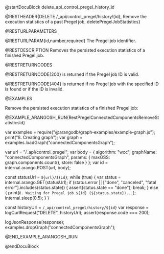 @startDocuBlock delete_api_control_pregel_history_id

@RESTHEADER{DELETE /_api/control_pregel/history/{id}, Remove the execution statistics of a past Pregel job, deletePregelJobStatistics}

@RESTURLPARAMETERS

@RESTURLPARAM{id,number,required}
The Pregel job identifier.

@RESTDESCRIPTION
Removes the persisted execution statistics of a finished Pregel job.

@RESTRETURNCODES

@RESTRETURNCODE{200}
is returned if the Pregel job ID is valid.

@RESTRETURNCODE{404}
is returned if no Pregel job with the specified ID is found or if the ID
is invalid.

@EXAMPLES

Remove the persisted execution statistics of a finished Pregel job:

@EXAMPLE_ARANGOSH_RUN{RestPregelConnectedComponentsRemoveStatisticsId}

  var examples = require("@arangodb/graph-examples/example-graph.js");
  print("8. Creating graph");
  var graph = examples.loadGraph("connectedComponentsGraph");

  var url = "/_api/control_pregel";
  var body = {
    algorithm: "wcc",
    graphName: "connectedComponentsGraph",
    params: {
      maxGSS: graph.components.count(),
      store: false
    }
  };
  var id = internal.arango.POST(url, body);

  const statusUrl = `${url}/${id}`;
  while (true) {
    var status = internal.arango.GET(statusUrl);
    if (status.error || ["done", "canceled", "fatal error"].includes(status.state)) {
      assert(status.state == "done");
      break;
    } else {
      print(`8. Waiting for Pregel job ${id} (${status.state})...`);
      internal.sleep(0.5);
    }
  }

  const historyUrl = `/_api/control_pregel/history/${id}`
  var response = logCurlRequest("DELETE", historyUrl);
  assert(response.code === 200);

  logJsonResponse(response);
  examples.dropGraph("connectedComponentsGraph");

@END_EXAMPLE_ARANGOSH_RUN

@endDocuBlock

